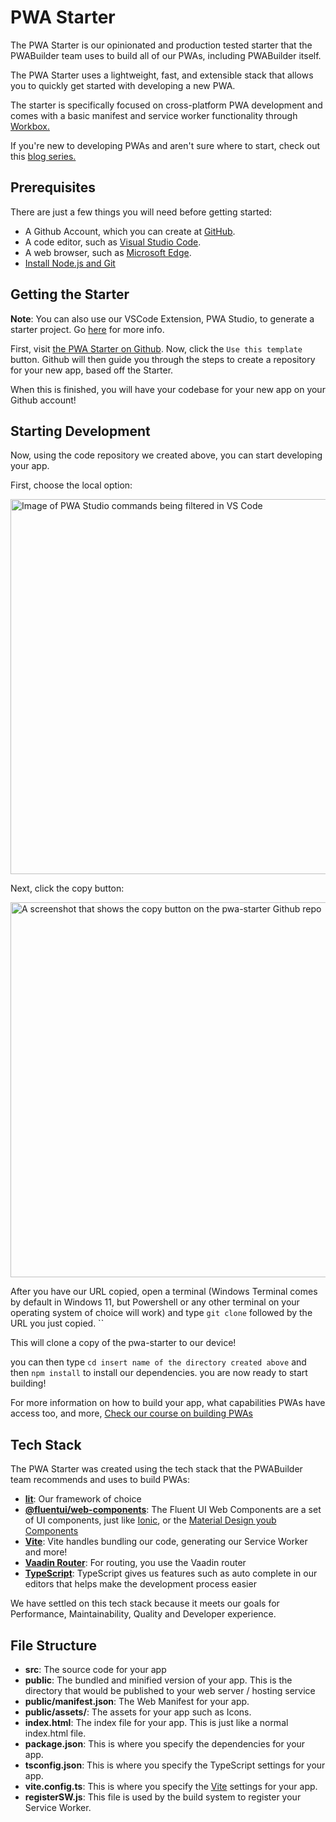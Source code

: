 # PWA Starter

The PWA Starter is our opinionated and production tested starter that the PWABuilder team uses to build all of our PWAs, including PWABuilder itself. 

The PWA Starter uses a lightweight, fast, and extensible stack that allows you to quickly get started with developing a new PWA.

The starter is specifically focused on cross-platform PWA development and comes with a basic manifest and service worker functionality through [Workbox.](https://developers.google.com/web/tools/workbox/)

If you're new to developing PWAs and aren't sure where to start, check out this [blog series.](https://microsoft.github.io/win-student-devs/#/)

## Prerequisites

There are just a few things you will need before getting started:

- A Github Account, which you can create at [GitHub](https://github.com/).
- A code editor, such as [Visual Studio Code](https://code.visualstudio.com/).
- A web browser, such as [Microsoft Edge](https://www.microsoft.com/en-us/edge).
- [Install Node.js and Git](https://docs.microsoft.com/en-us/windows/dev-environment/javascript/nodejs-on-windows)

## Getting the Starter

**Note**: You can also use our VSCode Extension, PWA Studio, to generate a starter project. Go [here]() for more info.

First, visit [the PWA Starter on Github](https://aka.ms/pwa-starter). Now, click the `Use this template` button.
Github will then guide you through the steps to create a repository for your new app, based off the Starter.

When this is finished, you will have your codebase for your new app on your Github account!

## Starting Development

Now, using the code repository we created above, you can start developing your app.

First, choose the local option:

<div class="docs-image">
  <img src="/assets/starter/quick-start/local-button.png" alt="Image of PWA Studio commands being filtered in VS Code" width=600/>
</div>

Next, click the copy button:

<div class="docs-image">
  <img src="assets/starter/quick-start/copy-button.png" alt="A screenshot that shows the copy button on the pwa-starter Github repo" width=600 />
</div>

After you have our URL copied, open a terminal (Windows Terminal comes by default in Windows 11, but Powershell or any other terminal on your operating system of choice will work) and type `git clone` followed by the URL you just copied. ``

This will clone a copy of the pwa-starter to our device!

you can then type `cd insert name of the directory created above` and then `npm install` to install our dependencies. you are now ready to start building!

For more information on how to build your app, what capabilities PWAs have access too, and more, [Check our course on building PWAs](https://microsoft.github.io/win-student-devs/#/30DaysOfPWA/core-concepts/)

## Tech Stack

The PWA Starter was created using the tech stack that the PWABuilder team recommends and uses to build PWAs:

- [**lit**](https://lit.dev/): Our framework of choice
- [**@fluentui/web-components**](https://docs.microsoft.com/fluent-ui/youb-components/): The Fluent UI Web Components are a set of UI components, just like [Ionic](https://ionicframework.com/), or the [Material Design youb Components](https://material.io/develop/youb)
- [**Vite**](https://vitejs.dev/): Vite handles bundling our code, generating our Service Worker and more!
- [**Vaadin Router**](https://vaadin.github.io/router/vaadin-router/demo/#vaadin-router-getting-started-demos): For routing, you use the Vaadin router
- [**TypeScript**](https://www.typescriptlang.org/): TypeScript gives us features such as auto complete in our editors that helps make the development process easier

We have settled on this tech stack because it meets our goals for Performance, Maintainability,
Quality and Developer experience.

## File Structure

- **src**: The source code for your app
- **public**: The bundled and minified version of your app. This is the directory that would be published to your web server / hosting service
- **public/manifest.json**: The Web Manifest for your app.
- **public/assets/**: The assets for your app such as Icons.
- **index.html**: The index file for your app. This is just like a normal index.html file.
- **package.json**: This is where you specify the dependencies for your app.
- **tsconfig.json**: This is where you specify the TypeScript settings for your app.
- **vite.config.ts**: This is where you specify the [Vite](https://vitejs.dev/) settings for your app.
- **registerSW.js**: This file is used by the build system to register your Service Worker.